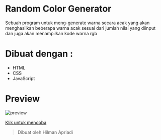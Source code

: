 # Random Color Generator
Sebuah program untuk meng-generate warna secara acak yang akan menghasilkan beberapa warna acak sesuai dari jumlah nilai yang diinput dan juga akan menampilkan kode warna rgb

# Dibuat dengan :
- HTML
- CSS
- JavaScript

# Preview
![preview](https://i.ibb.co/fNqLKFx/20220701-191145.jpg)

[Klik untuk mencoba](hilman-aprdi.github.io/random-color-generator)
> Dibuat oleh Hilman Apriadi

